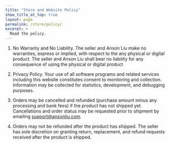 ```yaml
---
title: "Store and Website Policy"
show_title_at_top: true
layout: page
permalink: /store/policy/
excerpt: >
  Read the policy.
---
```


1. No Warranty and No Liability. The seller and Anson Liu make no warranties, express or implied, with respect to the any physical or digital product. The seller and Anson Liu shall bear no liability for any consequence of using the physical or digital product

2. Privacy Policy. Your use of all software programs and related services including this website constitutes consent to monitoring and collection. Information may be collected for statistics, development, and debugging purposes.

3. Orders may be cancelled and refunded (purchase amount minus any processing and bank fees) if the product has not shipped yet. Cancellations and order status may be requested prior to shipment by emailing support@ansonliu.com.

4. Orders may not be refunded after the product has shipped. The seller has sole discretion on granting return, replacement, and refund requests received after the product is shipped.
